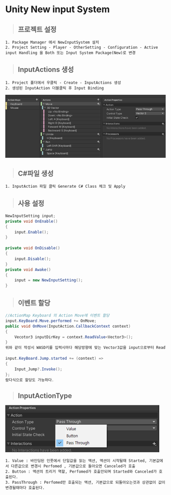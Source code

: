 Unity New input System
======================
>## 프로젝트 설정
    1. Package Manager 에서 NewInputSystem 설치
    2. Project Setting - Player - OtherSetting - Configuration - Active input Handling 을 Both 또는 Input System Package(New)로 변경

>## InputActions 생성
    1. Project 폴더에서 우클릭 - Create - InputActions 생성
    2. 생성된 InputAction 더블클릭 후 Input Binding
![binding](./img/binding.png)
>## C#파일 생성
    1. InputAction 파일 클릭 Generate C# Class 체크 및 Apply

>## 사용 설정
```C#
NewInputSetting input;
private void OnEnable()
{
    input.Enable();
}

private void OnDisable()
{
    input.Disable();
}
private void Awake()
{
    input = new NewInputSetting();
}
```
>## 이벤트 할당
```C#
//ActionMap Keyboard 의 Action Move에 이벤트 할당
input.KeyBoard.Move.performed += OnMove;
public void OnMove(InputAction.CallbackContext context)
{
    Vecotor3 inputDirKey = context.ReadValue<Vector3>();
}
위와 같이 작성시 WASD키를 입력시마다 해당방향에 맞는 Vector3값을 input으로부터 ReadValue를 통해 읽어들인다.

input.KeyBoard.Jump.started += (context) =>
{
    Input_Jump?.Invoke();
};
람다식으로 할당도 가능하다.
```
>## InputActionType
![binding](./img/ActionType.png)

    1. Value : 바인딩된 인풋에서 단일값을 읽는 액션, 액션이 시작될때 Started, 기본값에서 다른값으로 변경시 Perfomed , 기본값으로 돌아오면 Canceled가 호출
    2. Button : 액션의 트리거 역할, Perfomed가 호출안되며 Started와 Canceled가 호출된다.
    3. PassThrough : Perfomed만 호출되는 액션, 기본값으로 되돌아오는것과 상관없이 값이 변경될때마다 호출된다.
